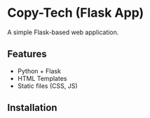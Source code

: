 # Copy-Tech (Flask App)

A simple Flask-based web application.

## Features
- Python + Flask
- HTML Templates
- Static files (CSS, JS)

## Installation
